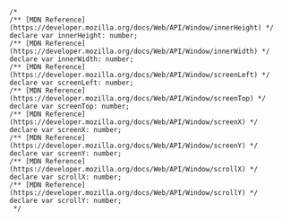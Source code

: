 	/*
	/** [MDN Reference](https://developer.mozilla.org/docs/Web/API/Window/innerHeight) */
	declare var innerHeight: number;
	/** [MDN Reference](https://developer.mozilla.org/docs/Web/API/Window/innerWidth) */
	declare var innerWidth: number;
	/** [MDN Reference](https://developer.mozilla.org/docs/Web/API/Window/screenLeft) */
	declare var screenLeft: number;
	/** [MDN Reference](https://developer.mozilla.org/docs/Web/API/Window/screenTop) */
	declare var screenTop: number;
	/** [MDN Reference](https://developer.mozilla.org/docs/Web/API/Window/screenX) */
	declare var screenX: number;
	/** [MDN Reference](https://developer.mozilla.org/docs/Web/API/Window/screenY) */
	declare var screenY: number;
	/** [MDN Reference](https://developer.mozilla.org/docs/Web/API/Window/scrollX) */
	declare var scrollX: number;
	/** [MDN Reference](https://developer.mozilla.org/docs/Web/API/Window/scrollY) */
	declare var scrollY: number;
	 */
